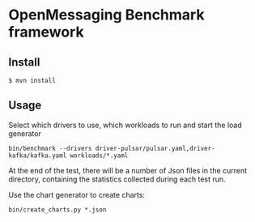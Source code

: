 
# OpenMessaging Benchmark framework

## Install

```shell
$ mvn install
```

## Usage

Select which drivers to use, which workloads to run and start the load generator

```shell
bin/benchmark --drivers driver-pulsar/pulsar.yaml,driver-kafka/kafka.yaml workloads/*.yaml
```

At the end of the test, there will be a number of Json files in the current directory,
containing the statistics collected during each test run.

Use the chart generator to create charts:

```shell
bin/create_charts.py *.json
```
